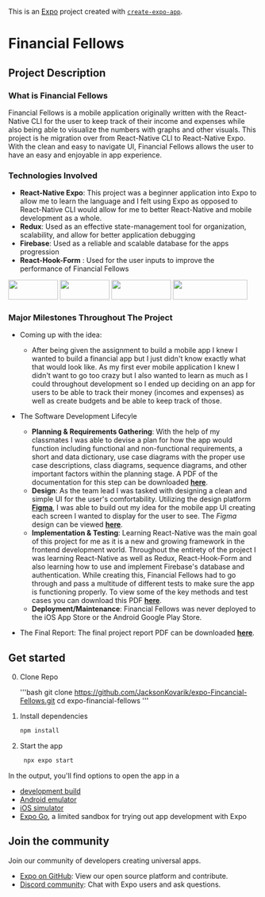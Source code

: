 This is an [Expo](https://expo.dev) project created with [`create-expo-app`](https://www.npmjs.com/package/create-expo-app).

# Financial Fellows

## Project Description

### What is Financial Fellows

Financial Fellows is a mobile application originally written with the React-Native CLI for the user to keep track of their income and expenses while also being able to visualize the numbers with graphs and other visuals. This project is he migration over from React-Native CLI to React-Native Expo. With the clean and easy to navigate UI, Financial Fellows allows the user to have an easy and enjoyable in app experience.

### Technologies Involved

- **React-Native Expo**: This project was a beginner application into Expo to allow me to learn the language and I felt using Expo as opposed to React-Native CLI would allow for me to better React-Native and mobile development as a whole.
- **Redux**: Used as an effective state-management tool for organization, scalability, and allow for better application debugging
- **Firebase**: Used as a reliable and scalable database for the apps progression
-  **React-Hook-Form** : Used for the user inputs to improve the performance of Financial Fellows

<img src="https://miro.medium.com/v2/resize:fit:600/1*fQJ4KqHQIxUH9SiAaLev9Q.png" width="100" height="40">   <img src="https://miro.medium.com/v2/resize:fit:800/1*2dJ3D8gz4CVy3EtOJQNZvw.png" width="100" height="40">   <img src="https://encrypted-tbn0.gstatic.com/images?q=tbn:ANd9GcTxQktpK3Jy3GkxXutGPzl8R3OBCNMxfFWP5A&s" width="120" height="40">   <img src="https://miro.medium.com/v2/resize:fit:1400/1*gNqOZJUc38gktiKMV3fhrA.png" width="150" height="40" background-color="black">

### Major Milestones Throughout The Project

- Coming up with the idea:
   - After being given the assignment to build a mobile app I knew I wanted to build a financial app but I just didn't know exactly what that would look like. As my first ever mobile application I knew I didn't want to go too crazy but I also wanted to learn as much as I could throughout development so I ended up deciding on an app for users to be able to track their money (incomes and expenses) as well as create budgets and be able to keep track of those.
- The Software Development Lifecyle
   - **Planning & Requirements Gathering**: With the help of my classmates I was able to devise a plan for how the app would function including functional and non-functional requirements, a short and data dictionary, use case diagrams with the proper use case descriptions, class diagrams, sequence diagrams, and other important factors within the planning stage. A PDF of the documentation for this step can be downloaded [**here**](https://github.com/user-attachments/files/15945230/Financial.Fellows.Phase.1.pdf).
   - **Design**: As the team lead I was tasked with designing a clean and simple UI for the user's comfortability. Utilizing the design platform [**Figma**](https://figma.com), I was able to build out my idea for the mobile app UI creating each screen I wanted to display for the user to see. The _Figma_ design can be viewed [**here**](https://www.figma.com/design/BngkXcr9e0pMR72d8xZRB0/CIS-250-Financial-Fellows?node-id=0-1&t=56SaGrRq7HKajpEb-1).
   - **Implementation & Testing**: Learning React-Native was the main goal of this project for me as it is a new and growing framework in the frontend development world. Throughout the entirety of the project I was learning React-Native as well as Redux, React-Hook-Form and also learning how to use and implement Firebase's database and authentication. While creating this, Financial Fellows had to go through and pass a multitude of different tests to make sure the app is functioning properly. To view some of the key methods and test cases you can download this PDF [**here**](https://github.com/user-attachments/files/15945295/Financial.Fellows.Part-3.pdf).
   - **Deployment/Maintenance**: Financial Fellows was never deployed to the iOS App Store or the Android Google Play Store.

     
- The Final Report: The final project report PDF can be downloaded [**here**](https://github.com/user-attachments/files/15945316/CIS.250.Final-Report.pdf).


## Get started

0. Clone Repo

   '''bash
   git clone https://github.com/JacksonKovarik/expo-Fincancial-Fellows.git
   cd expo-financial-fellows
   '''

2. Install dependencies

   ```bash
   npm install
   ```

3. Start the app

   ```bash
    npx expo start
   ```

In the output, you'll find options to open the app in a

- [development build](https://docs.expo.dev/develop/development-builds/introduction/)
- [Android emulator](https://docs.expo.dev/workflow/android-studio-emulator/)
- [iOS simulator](https://docs.expo.dev/workflow/ios-simulator/)
- [Expo Go](https://expo.dev/go), a limited sandbox for trying out app development with Expo



## Join the community

Join our community of developers creating universal apps.

- [Expo on GitHub](https://github.com/expo/expo): View our open source platform and contribute.
- [Discord community](https://chat.expo.dev): Chat with Expo users and ask questions.
